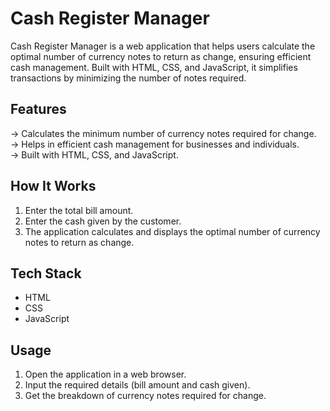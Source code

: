 # Cash Register Manager

Cash Register Manager is a web application that helps users calculate the optimal number of currency notes to return as change, ensuring efficient cash management. Built with HTML, CSS, and JavaScript, it simplifies transactions by minimizing the number of notes required.

## Features

-> Calculates the minimum number of currency notes required for change.  
-> Helps in efficient cash management for businesses and individuals.  
-> Built with HTML, CSS, and JavaScript.  

## How It Works
1. Enter the total bill amount.
2. Enter the cash given by the customer.
3. The application calculates and displays the optimal number of currency notes to return as change.

## Tech Stack
- HTML
- CSS
- JavaScript

## Usage
1. Open the application in a web browser.
2. Input the required details (bill amount and cash given).
3. Get the breakdown of currency notes required for change.



